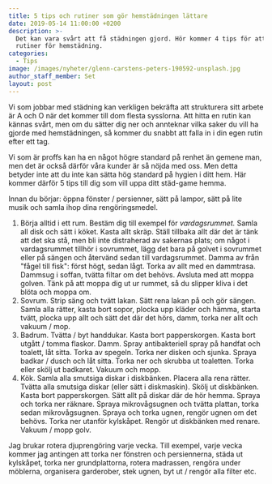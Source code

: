 ```yaml
---
title: 5 tips och rutiner som gör hemstädningen lättare
date: 2019-05-14 11:00:00 +0200
description: >-
  Det kan vara svårt att få städningen gjord. Hör kommer 4 tips för att etablera
  rutiner för hemstädning.
categories:
  - Tips
image: /images/nyheter/glenn-carstens-peters-190592-unsplash.jpg
author_staff_member: Set
layout: post
---
```


Vi som jobbar med st&auml;dning kan verkligen bekr&auml;fta att strukturera sitt arbete &auml;r A och O n&auml;r det kommer till dom flesta sysslorna. Att hitta en rutin kan k&auml;nnas sv&aring;rt, men om du s&auml;tter dig ner och annteknar vilka saker du vill ha gjorde med hemst&auml;dningen, s&aring; kommer du snabbt att falla in i din egen rutin efter ett tag.

Vi som &auml;r proffs kan ha en n&aring;got h&ouml;gre standard p&aring; renhet &auml;n gemene man, men det &auml;r ocks&aring; d&auml;rf&ouml;r v&aring;ra kunder &auml;r s&aring; n&ouml;jda med oss. Men detta betyder inte att du inte kan s&auml;tta h&ouml;g standard p&aring; hygien i ditt hem. H&auml;r kommer d&auml;rf&ouml;r 5 tips till dig som vill uppa ditt st&auml;d-game hemma.

Innan du b&ouml;rjar: &ouml;ppna f&ouml;nster / persienner, s&auml;tt p&aring; lampor, s&auml;tt p&aring; lite musik och samla ihop dina reng&ouml;ringsmedel.

1. B&ouml;rja alltid i ett rum. Best&auml;m dig till exempel f&ouml;r *vardagsrummet.* Samla all disk och s&auml;tt i k&ouml;ket. Kasta allt skr&auml;p. St&auml;ll tillbaka allt d&auml;r det &auml;r t&auml;nk att det ska st&aring;, men bli inte distraherad av sakernas plats; om n&aring;got i vardagsrummet tillh&ouml;r i sovrummet, l&auml;gg det bara p&aring; golvet i sovrummet eller p&aring; s&auml;ngen och &aring;terv&auml;nd sedan till vardagsrummet. Damma av fr&aring;n "f&aring;gel till fisk": f&ouml;rst h&ouml;gt, sedan l&aring;gt. Torka av allt med en dammtrasa. Dammsug i soffan, tv&auml;tta filtar om det beh&ouml;vs. Avsluta med att moppa golven. T&auml;nk p&aring; att moppa dig ut ur rummet, s&aring; du slipper kliva i det bl&ouml;ta och moppa om.
2. Sovrum. Strip s&auml;ng och tv&auml;tt lakan. S&auml;tt rena lakan p&aring; och g&ouml;r s&auml;ngen. Samla alla r&auml;tter, kasta bort sopor, plocka upp kl&auml;der och h&auml;mma, starta tv&auml;tt, plocka upp allt och s&auml;tt det d&auml;r det h&ouml;rs, damm, torka ner allt och vakuum / mop. &nbsp; &nbsp;
3. Badrum. Tv&auml;tta / byt handdukar. Kasta bort papperskorgen. Kasta bort utg&aring;tt / tomma flaskor. Damm. Spray antibakteriell spray p&aring; handfat och toalett, l&aring;t sitta. Torka av spegeln. Torka ner disken och sjunka. Spraya badkar / dusch och l&aring;t sitta. Torka ner och skrubba ut toaletten. Torka eller sk&ouml;lj ut badkaret. Vakuum och mopp. &nbsp; &nbsp;
4. K&ouml;k. Samla alla smutsiga diskar i diskb&auml;nken. Placera alla rena r&auml;tter. Tv&auml;tta alla smutsiga diskar (eller s&auml;tt i diskmaskin). Sk&ouml;lj ut diskb&auml;nken. Kasta bort papperskorgen. S&auml;tt allt p&aring; diskar d&auml;r de h&ouml;r hemma. Spraya och torka ner r&auml;knare. Spraya mikrov&aring;gsugnen och tv&auml;tta plattan, torka sedan mikrov&aring;gsugnen. Spraya och torka ugnen, reng&ouml;r ugnen om det beh&ouml;vs. Torka ner utanf&ouml;r kylsk&aring;pet. Reng&ouml;r ut diskb&auml;nken med renare. Vakuum / mopp golv.

Jag brukar rotera djupreng&ouml;ring varje vecka. Till exempel, varje vecka kommer jag antingen att torka ner f&ouml;nstren och persiennerna, st&auml;da ut kylsk&aring;pet, torka ner grundplattorna, rotera madrassen, reng&ouml;ra under m&ouml;blerna, organisera garderober, stek ugnen, byt ut / reng&ouml;r alla filter etc.